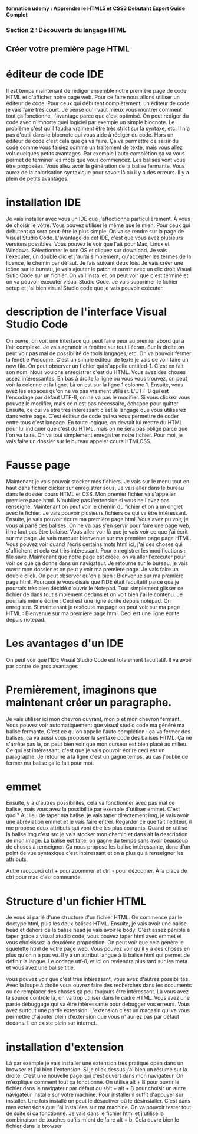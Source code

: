 #### formation udemy : Apprendre le HTML5 et CSS3 Debutant Expert Guide Complet 

### Section 2 : Découverte du langage HTML

## Créer votre première page HTML

# éditeur de code IDE
Il est temps maintenant de rédiger ensemble notre première page de code HTML et d'afficher notre page web. Pour ce faire nous allons utiliser un éditeur de code. Pour ceux qui débutent complètement, un éditeur de code je vais faire très court. Je pense qu'il vaut mieux vous montrer comment tout ça fonctionne, l'avantage parce que c'est optimisé. 
On peut rédiger du code avec n'importe quel logiciel par exemple un simple blocnote. Le problème c'est qu'il faudra vraiment être très strict sur la syntaxe, etc. Il n'a pas d'outil dans le blocnote qui vous aide à rédiger du code.
Hors un éditeur de code c'est cela que ça va faire. Ça va permettre de saisir du code comme vous faisiez comme un traitement de texte, mais vous allez voir quelques petits avantages. Par exemple l'auto complétion ça va vous permet de terminer les mots que vous commencez. Les balises vont vous être proposées. Vous allez avoir la génération de la balise fermante. Vous aurez de la colorisation syntaxique pour savoir là où il y a des erreurs. Il y a plein de petits avantages.

# installation IDE
Je vais installer avec vous un IDE que j'affectionne particulièrement. À vous de choisir le vôtre. Vous pouvez utiliser le même que le mien. Pour ceux qui débutent ça sera peut-être le plus simple. On va se rendre sur la page de Visual Studio Code.
L'avantage de cet IDE, c'est que vous avez plusieurs versions possibles. Vous pouvez le voir que l'ait pour Mac, Linux et Windows. Sélectionner le bon OS et cliquez sur download. Je vais l'exécuter, un double clic et j'aurai simplement, qu'accepter les termes de la licence, le chemin par défaut. Je fais suivant deux fois. Je vais créer une icône sur le bureau, je vais ajouter le patch et ouvrir avec un clic droit Visual Sutio Code sur un fichier. On va l'installer, on peut voir que c'est terminé et on va pouvoir exécuter visual Studio Code. Je vais supprimer le fichier setup et j'ai bien visual Studio code que je vais pouvoir exécuter.

# description de l'interface Visual Studio Code
On ouvre, on voit une interface qui peut faire peur au premier abord qui a l'air complexe. Je vais agrandir la fenêtre sur tout l'écran. Sur la droite on peut voir pas mal de possibilité de tools langages, etc. On va pouvoir fermer la fenêtre Welcome.
C'est un simple éditeur de texte je vais de voir faire un new file. On peut observer un fichier qui s'appelle untitled-1. C'est en fait son nom. 
Nous voulons enregistrer c'est du HTML. Vous avez des choses assez intéressantes. En bas à droite la ligne où vous vous trouvez, on peut voir la colonne et la ligne. Là on est sur la ligne 1 colonne 1. Ensuite, vous avez les espaces qu'on ne va pas vraiment utiliser. L'UTF-8 qui est l'encodage par défaut UTF-8, on ne va pas le modifier. Si vous clickez vous pouvez le modifier, mais ce n'est pas nécessaire, échappe pour quitter. Ensuite, ce qui va être très intéressant c'est le langage que vous utiliserez dans votre page. 
C'est éditeur de code qui va vous permettre de coder entre tous c'est langage. En toute logique, on devrait lui mettre du HTML pour lui indiquer que c'est du HTML, mais on ne sera pas obligé parce que l'on va faire. On va tout simplement enregistrer notre fichier. Pour moi, je vais faire un dossier sur le bureau appeler cours HTMLCSS.

# Fausse page
Maintenant je vais pouvoir stocker mes fichiers. Je vais sur le menu tout en haut dans fichier clicker sur enregistrer sous. Je vais aller dans le bureau dans le dossier cours HTML et CSS. Mon premier fichier va s'appeller premiere.page.html. N'oubliez pas l'extension si vous ne l'avez pas renseigné. Maintenant on peut voir le chemin du fichier et on a un onglet avec le fichier. Je vais pouvoir plusieurs fichiers ce qui va être intéressant. 
Ensuite, je vais pouvoir écrire ma première page html. Vous avez pu voir, je vous ai parlé des balises. On ne va pas s'en servir pour faire une page web, il ne faut pas être balaise. Vous allez voir là que je vais voir ce que j'ai écrit sur ma page. Je vais marquer bienvenue sur ma première page page HTML. Vous pouvez voir quand j'écris certains mots html ici, j'ai des choses qui s'affichent et cela est très intéressant. Pour enregistrer les modifications : file save.
Maintenant que notre page est créée, on va aller l'exécuter pour voir ce que ça donne dans un navigateur. Je retourne sur le bureau, je vais ouvrir mon dossier et on peut y voir ma première page. Je vais faire un double click. On peut observer qu'on a bien : Bienvenue sur ma premiére page html.
Pourquoi je vous disais que l'IDE était facultatif parce que je pourrais très bien décidé d'ouvrir le Notepad. Tout simplement glisser ce fichier de dans tout simplement dedans et on voit bien j'ai le contenu. Je pourrais même écrire : Ceci est une ligne écrite depuis notepad. On enregistre. Si maintenant je rexécute ma page on peut voir sur ma page HTML : Bienvenue sur ma première page html. Ceci est une ligne écrite depuis notepad.


# Les avantages d'un IDE
On peut voir que l'IDE Visual Studio Code est totalement facultatif. Il va avoir par contre de gros avantages :

# Premièrement, imaginons que maintenant créer un paragraphe.
<p></p>
Je vais utiliser ici mon chevron ouvrant, mon p et mon chevron fermant. Vous pouvez voir automatiquement que visual studio code ma généré ma balise fermante. C'est ce qu'on appelle l'auto complétion : ça va fermer des balises, ça va aussi vous proposer la syntaxe code des balises HTML. Ça ne s'arrête pas là, on peut bien voir que mon curseur est bien placé au milieu. Ce qui est intéressant, c'est que je vais pouvoir écrire ceci est un paragraphe. Je retourne à la ligne c'est un gagne temps, au cas j'oublie de fermer ma balise ça le fait pour moi.

# emmet
Ensuite, y a d'autres possibilités, cela va fonctionner avec pas mal de balise, mais vous avez la possibilité par exemple d'utiliser emmet. C'est quoi? Au lieu  de taper ma balise <img> je vais taper directement img, je vais avoir une abréviation emmet et je vais faire entrer. Regarder ce que fait l'éditeur, il me propose deux attributs qui vont être les plus courants. Quand on utilise la balise img c'est src je vais stocker mon chemin et dans alt la description de mon image. La balise est faite, on gagne du temps sans avoir beaucoup de choses à renseigner. Ça nous propose les balise intéressante, donc d'un point de vue syntaxique c'est intéressant et on a plus qu'à renseigner les attributs.

Autre raccourci ctrl + pour zoommer et ctrl - pour dézoomer.
À la place de ctrl pour mac c'est commande.

# Structure d'un fichier HTML
Je vous ai parlé d'une structure d'un fichier HTML. On commence par le doctype html, puis les deux balises HTML. Ensuite, je vais avoir une balise head et dehors de la balise head je vais avoir le body. C'est assez pénible à taper grâce a visual atudio code, vous pouvez taper html avec emmet et vous choisissez la deuxième proposition. On peut voir que cela génère le squelette html de votre page web. Vous pouvez voir qu'il y a des choses en plus qu'on n'a pas vu. Il y a un attribut langue à la balise html qui permet de définir la langue. Le codage utf-8, et ici on reviendra plus tard sur les meta et vous avez une balise title.

vous pouvez voir que c'est très intéressant, vous avez d'autres possibilités. Avec la loupe à droite vous ouvrez faire des recherches dans les documents ou de remplacer des choses ça peu toujours être intéressant. Là vous avez la source contrôle là, on va trop utiliser dans le cadre HTML. Vous avez une partie débuggage qui va être intéressante pour debugger vos erreurs. Vous avez surtout une partie extension. L'extension c'est un magasin qui va vous  permettre d'ajouter plein d'extension que vous n' auriez pas par défaut dedans. Il en existe plein sur internet. 

# installation d'extension
Là par exemple je vais installer une extension très pratique open dans un browser et j'ai bien l'extension. Si je click dessus j'ai bien un résumé sur la droite. C'est une nouvelle page qui c'est ouvert dans mon navigateur. On m'explique comment tout ça fonctionne. On utilise alt + B pour ouvrir le fichier  dans le navigateur par défaut ou shit + alt + B pour choisir un autre navigateur installé sur votre machine. Pour installer il suffit d'appuyer sur installer. Une fois installé on peut le désactiver où le désinstaller. C'est dans mes extensions que j'ai installées sur ma machine. On va pouvoir tester tout de suite si ça fonctionne. Je vais dans le fichier html et j'utilise la combinaison de touches qu'ils m'ont de faire alt + b. Cela ouvre bien le fichier dans le browser 